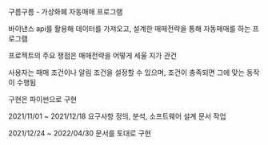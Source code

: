구름구름 - 가상화폐 자동매매 프로그램









바이낸스 api를 활용해 데이터를 가져오고, 설계한 매매전략을 통해 자동매매를 하는 프로그램

프로젝트의 주요 쟁점은 매매전략을 어떻게 세울 지가 관건

사용자는 매매 조건이나 알림 조건을 설정할 수 있으며, 조건이 충족되면 그에 맞는 동작이 수행됨

구현은 파이썬으로 구현



2021/11/01 ~ 2021/12/18    요구사항 정의, 분석, 소프트웨어 설계 문서 작업

2021/12/24 ~ 2022/04/30    문서를 토대로 구현
